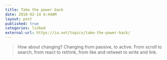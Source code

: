 ```yaml
---
title: Take the power back
date: 2018-02-14 6:44AM
layout: post
published: true
categories: linked
external-url: https://ia.net/topics/take-the-power-back/
---
```


> How about changing? Changing from passive, to active. From scroll to search, from react to rethink, from like and retweet to write and link.